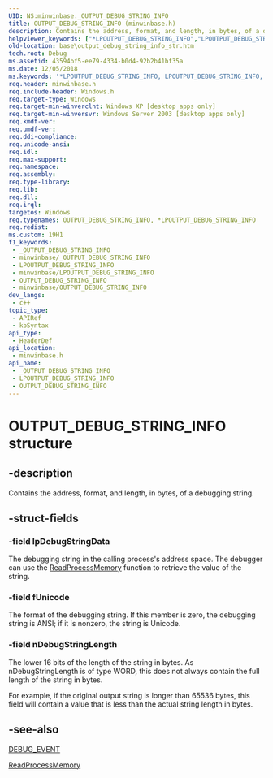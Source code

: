 ```yaml
---
UID: NS:minwinbase._OUTPUT_DEBUG_STRING_INFO
title: OUTPUT_DEBUG_STRING_INFO (minwinbase.h)
description: Contains the address, format, and length, in bytes, of a debugging string.
helpviewer_keywords: ["*LPOUTPUT_DEBUG_STRING_INFO","LPOUTPUT_DEBUG_STRING_INFO","LPOUTPUT_DEBUG_STRING_INFO structure pointer","OUTPUT_DEBUG_STRING_INFO","OUTPUT_DEBUG_STRING_INFO structure","_OUTPUT_DEBUG_STRING_INFO","_win32_output_debug_string_info_str","base.output_debug_string_info_str","minwinbase/LPOUTPUT_DEBUG_STRING_INFO","minwinbase/OUTPUT_DEBUG_STRING_INFO"]
old-location: base\output_debug_string_info_str.htm
tech.root: Debug
ms.assetid: 43594bf5-ee79-4334-b0d4-92b2b41bf35a
ms.date: 12/05/2018
ms.keywords: '*LPOUTPUT_DEBUG_STRING_INFO, LPOUTPUT_DEBUG_STRING_INFO, LPOUTPUT_DEBUG_STRING_INFO structure pointer, OUTPUT_DEBUG_STRING_INFO, OUTPUT_DEBUG_STRING_INFO structure, _OUTPUT_DEBUG_STRING_INFO, _win32_output_debug_string_info_str, base.output_debug_string_info_str, minwinbase/LPOUTPUT_DEBUG_STRING_INFO, minwinbase/OUTPUT_DEBUG_STRING_INFO'
req.header: minwinbase.h
req.include-header: Windows.h
req.target-type: Windows
req.target-min-winverclnt: Windows XP [desktop apps only]
req.target-min-winversvr: Windows Server 2003 [desktop apps only]
req.kmdf-ver: 
req.umdf-ver: 
req.ddi-compliance: 
req.unicode-ansi: 
req.idl: 
req.max-support: 
req.namespace: 
req.assembly: 
req.type-library: 
req.lib: 
req.dll: 
req.irql: 
targetos: Windows
req.typenames: OUTPUT_DEBUG_STRING_INFO, *LPOUTPUT_DEBUG_STRING_INFO
req.redist: 
ms.custom: 19H1
f1_keywords:
 - _OUTPUT_DEBUG_STRING_INFO
 - minwinbase/_OUTPUT_DEBUG_STRING_INFO
 - LPOUTPUT_DEBUG_STRING_INFO
 - minwinbase/LPOUTPUT_DEBUG_STRING_INFO
 - OUTPUT_DEBUG_STRING_INFO
 - minwinbase/OUTPUT_DEBUG_STRING_INFO
dev_langs:
 - c++
topic_type:
 - APIRef
 - kbSyntax
api_type:
 - HeaderDef
api_location:
 - minwinbase.h
api_name:
 - _OUTPUT_DEBUG_STRING_INFO
 - LPOUTPUT_DEBUG_STRING_INFO
 - OUTPUT_DEBUG_STRING_INFO
---
```


# OUTPUT_DEBUG_STRING_INFO structure


## -description

Contains the address, format, and length, in bytes, of a debugging string.

## -struct-fields

### -field lpDebugStringData

The debugging string in the calling process's address space. The debugger can use the 
<a href="/windows/desktop/api/memoryapi/nf-memoryapi-readprocessmemory">ReadProcessMemory</a> function to retrieve the value of the string.

### -field fUnicode

The format of the debugging string. If this member is zero, the debugging string is ANSI; if it is nonzero, the string is Unicode.

### -field nDebugStringLength

The lower 16 bits of the length of the string in bytes. As nDebugStringLength is of type WORD, this does not always contain the full length of the string in bytes.

For example, if the original output string is longer than 65536 bytes, this field will contain a value that is less than the actual string length in bytes.

## -see-also

<a href="/windows/desktop/api/minwinbase/ns-minwinbase-debug_event">DEBUG_EVENT</a>

<a href="/windows/desktop/api/memoryapi/nf-memoryapi-readprocessmemory">ReadProcessMemory</a>

